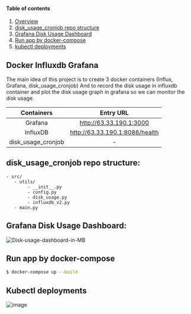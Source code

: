 
#### Table of contents

1. [Overview](#docker-influxdb-grafana)
2. [disk_usage_cronjob repo structure](#disk_usage_cronjob-repo-structure)
3. [Grafana Disk Usage Dashboard](#grafana-disk-usage-dashboard)
4. [Run app by docker-compose](#run-app-by-docker-compose)
5. [kubectl deployments](#kubectl-deployments)

## Docker Influxdb Grafana

The main idea of this project is to create 3 docker containers (Influx, Grafana, disk_usage_cronjob)
And to record the disk usage in influxdb container and plot the disk usage graph in grafana so we can monitor the disk usage.


| Containers         | Entry URL                 |
| :----------------: | :------------------------:|
| Grafana             | http://63.33.190.1:3000   |
| InfluxDB           | http://63.33.190.1:8086/health   |
| disk_usage_cronjob | -                         |


## disk_usage_cronjob repo structure:
```
- src/
   - utils/
        - __init__.py
        - config.py
        - disk_usage.py
        - influxdb_v2.py
   - main.py
```

## Grafana Disk Usage Dashboard:
![Disk-usage-dashboard-in-MB](https://user-images.githubusercontent.com/32979588/144740522-6cf08649-5e7d-40f1-b147-ef0d99016bfb.png)


## Run app by docker-compose
```bash
$ docker-compose up --build
```

## Kubectl deployments
![image](https://user-images.githubusercontent.com/32979588/144723759-aaf266eb-2ef7-485b-bada-fad8409fb321.png)


